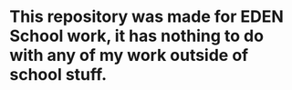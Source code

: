 # This repository was made for EDEN School work, it has nothing to do with any of my work outside of school stuff.
